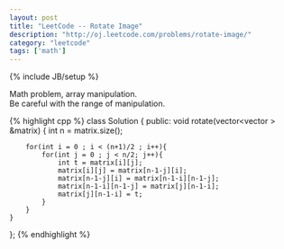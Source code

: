 ```yaml
---
layout: post
title: "LeetCode -- Rotate Image"
description: "http://oj.leetcode.com/problems/rotate-image/"
category: "leetcode"
tags: ['math']
---
```

{% include JB/setup %}

Math problem, array manipulation.  
Be careful with the range of manipulation.

{% highlight cpp %}
class Solution {
public:
    void rotate(vector<vector<int> > &matrix) {
        int n = matrix.size();
        
        for(int i = 0 ; i < (n+1)/2 ; i++){
            for(int j = 0 ; j < n/2; j++){
                int t = matrix[i][j];
                matrix[i][j] = matrix[n-1-j][i];
                matrix[n-1-j][i] = matrix[n-1-i][n-1-j];
                matrix[n-1-i][n-1-j] = matrix[j][n-1-i];
                matrix[j][n-1-i] = t;
            }
        }
    }
};
{% endhighlight %}
